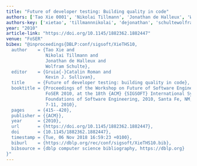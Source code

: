 ```yaml
---
title: "Future of developer testing: Building quality in code"
authors: ['Tao Xie 0001', 'Nikolai Tillmann', 'Jonathan de Halleux', 'Wolfram Schulte']
authors-key: ['xietao', 'tillmannnikolai', 'dejonathan', 'schultewolfram']
year: "2010"
article-link: "https://doi.org/10.1145/1882362.1882447"
venue: "FoSER"
bibex: "@inproceedings{DBLP:conf/sigsoft/XieTHS10,
  author    = {Tao Xie and
               Nikolai Tillmann and
               Jonathan de Halleux and
               Wolfram Schulte},
  editor    = {Gruia{-}Catalin Roman and
               Kevin J. Sullivan},
  title     = {Future of developer testing: building quality in code},
  booktitle = {Proceedings of the Workshop on Future of Software Engineering Research,
               FoSER 2010, at the 18th {ACM} {SIGSOFT} International Symposium on
               Foundations of Software Engineering, 2010, Santa Fe, NM, USA, November
               7-11, 2010},
  pages     = {415--420},
  publisher = {{ACM}},
  year      = {2010},
  url       = {https://doi.org/10.1145/1882362.1882447},
  doi       = {10.1145/1882362.1882447},
  timestamp = {Tue, 06 Nov 2018 16:59:23 +0100},
  biburl    = {https://dblp.org/rec/conf/sigsoft/XieTHS10.bib},
  bibsource = {dblp computer science bibliography, https://dblp.org}
}"
---
```

